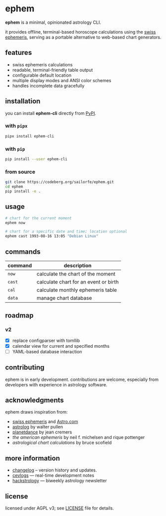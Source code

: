 # ephem

**ephem** is a minimal, opinionated astrology CLI.

it provides offline, terminal-based horoscope calculations using the [swiss ephemeris](https://www.astro.com/swisseph/swephinfo_e.htm), serving as a portable alternative to web-based chart generators.

## features
- swiss ephemeris calculations
- readable, terminal-friendly table output
- configurable default location
- multiple display modes and ANSI color schemes
- handles incomplete data gracefully

## installation

you can install **ephem-cli** directly from [PyPI](https://pypi.org/project/ephem-cli).

### with `pipx`

```sh
pipx install ephem-cli
```

### with `pip`

```sh
pip install --user ephem-cli
```

### from source

```sh
git clone https://codeberg.org/sailorfe/ephem.git
cd ephem
pip install -e .
```

## usage

```sh
# chart for the current moment
ephem now

# chart for a specific date and time; location optional
ephem cast 1993-08-16 13:05 "Debian Linux"
```

## commands

| command   | description                           |
| ----------| ------------------------------------- |
| `now`     | calculate the chart of the moment     |
| `cast`    | calculate chart for an event or birth |
| `cal`     | calculate monthly ephemeris table     |
| `data`    | manage chart database                 |

## roadmap
### v2

- [x] replace configparser with tomllib
- [x] calendar view for current and specified months
- [ ] YAML-based database interaction

## contributing

ephem is in early development. contributions are welcome, especially from developers with experience in astrology software.

## acknowledgments

ephem draws inspiration from:

- [swiss ephemeris](https://www.astro.com/swisseph/swephinfo_e.htm) and [Astro.com](https://www.astro.com/horoscope)
- [astrolog](https://astrolog.org/astrolog.html) by walter pullen
- [planetdance](http://www.jcremers.com/Home.html) by jean cremers
- *the american ephemeris* by neil f. michelsen and rique pottenger
- *astrological chart calculations* by bruce scofield

## more information

- [changelog](./CHANGELOG.md) – version history and updates.
- [cevlogs](https://sailorfe.codeberg.page) — real-time development notes
- [hackstrology](https://buttondown.com/hackstrology) — biweekly astrology newsletter

## license

licensed under AGPL v3; see [LICENSE](./LICENSE) file for details.
